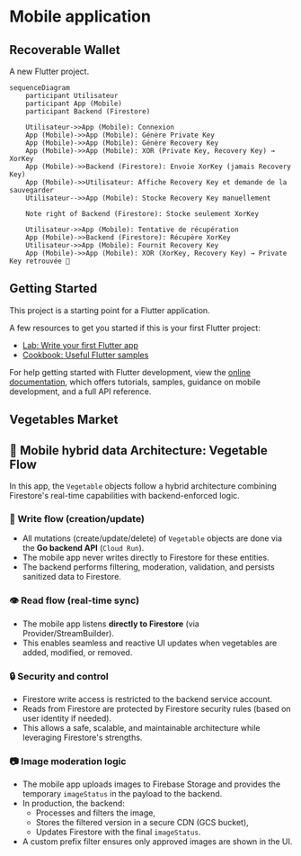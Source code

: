 # Mobile application

## Recoverable Wallet

A new Flutter project.

```mermaid
sequenceDiagram
    participant Utilisateur
    participant App (Mobile)
    participant Backend (Firestore)

    Utilisateur->>App (Mobile): Connexion
    App (Mobile)->>App (Mobile): Génère Private Key
    App (Mobile)->>App (Mobile): Génère Recovery Key
    App (Mobile)->>App (Mobile): XOR (Private Key, Recovery Key) → XorKey
    App (Mobile)->>Backend (Firestore): Envoie XorKey (jamais Recovery Key)
    App (Mobile)->>Utilisateur: Affiche Recovery Key et demande de la sauvegarder
    Utilisateur-->>App (Mobile): Stocke Recovery Key manuellement

    Note right of Backend (Firestore): Stocke seulement XorKey

    Utilisateur->>App (Mobile): Tentative de récupération
    App (Mobile)->>Backend (Firestore): Récupère XorKey
    Utilisateur->>App (Mobile): Fournit Recovery Key
    App (Mobile)->>App (Mobile): XOR (XorKey, Recovery Key) → Private Key retrouvée 🎉
```

## Getting Started

This project is a starting point for a Flutter application.

A few resources to get you started if this is your first Flutter project:

- [Lab: Write your first Flutter app](https://docs.flutter.dev/get-started/codelab)
- [Cookbook: Useful Flutter samples](https://docs.flutter.dev/cookbook)

For help getting started with Flutter development, view the
[online documentation](https://docs.flutter.dev/), which offers tutorials,
samples, guidance on mobile development, and a full API reference.

## Vegetables Market

## 📱 Mobile hybrid data Architecture: Vegetable Flow

In this app, the `Vegetable` objects follow a hybrid architecture combining Firestore's real-time capabilities with backend-enforced logic.

### 🔄 Write flow (creation/update)

- All mutations (create/update/delete) of `Vegetable` objects are done via the **Go backend API** (`Cloud Run`).
- The mobile app never writes directly to Firestore for these entities.
- The backend performs filtering, moderation, validation, and persists sanitized data to Firestore.

### 👁️ Read flow (real-time sync)

- The mobile app listens **directly to Firestore** (via Provider/StreamBuilder).
- This enables seamless and reactive UI updates when vegetables are added, modified, or removed.

### 🔒 Security and control

- Firestore write access is restricted to the backend service account.
- Reads from Firestore are protected by Firestore security rules (based on user identity if needed).
- This allows a safe, scalable, and maintainable architecture while leveraging Firestore's strengths.

### 📷 Image moderation logic

- The mobile app uploads images to Firebase Storage and provides the temporary `imageStatus` in the payload to the backend.
- In production, the backend:
  - Processes and filters the image,
  - Stores the filtered version in a secure CDN (GCS bucket),
  - Updates Firestore with the final `imageStatus`.
- A custom prefix filter ensures only approved images are shown in the UI.
